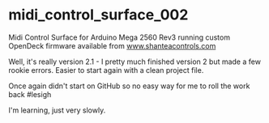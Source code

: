 # midi_control_surface_002
Midi Control Surface for Arduino Mega 2560 Rev3 running custom OpenDeck firmware available from www.shanteacontrols.com

Well, it's really version 2.1 - I pretty much finished version 2 but made a few rookie errors. Easier to start again with a clean project file.

Once again didn't start on GitHub so no easy way for me to roll the work back #lesigh

I'm learning, just very slowly.

